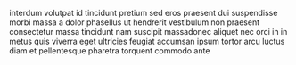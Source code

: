 interdum volutpat id tincidunt pretium sed eros praesent dui suspendisse morbi
massa a dolor phasellus ut hendrerit vestibulum non praesent consectetur massa
tincidunt nam suscipit massadonec aliquet nec orci in in metus quis viverra
eget ultricies feugiat accumsan ipsum tortor arcu luctus diam et pellentesque
pharetra torquent commodo ante